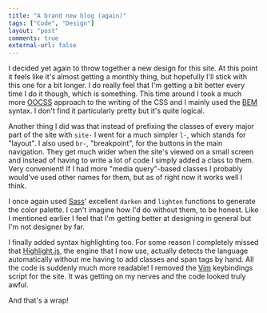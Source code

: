 ```yaml
---
title: "A brand new blog (again)"
tags: ["Code", "Design"]
layout: "post"
comments: true
external-url: false
---
```


I decided yet again to throw together a new design for this site. At this point it feels like it's almost getting a monthly thing, but hopefully I'll stick with this one for a bit longer. I do really feel that I'm getting a bit better every time I do it though, which is something. This time around I took a much more [OOCSS](http://oocss.org/) approach to the writing of the CSS and I mainly used the [BEM](http://csswizardry.com/2013/01/mindbemding-getting-your-head-round-bem-syntax/) syntax. I don't find it particularly pretty but it's quite logical. 

Another thing I did was that instead of prefixing the classes of every major part of the site with `site-` I went for a much simpler `l-`, which stands for "layout". I also used `br-`, "breakpoint", for the buttons in the main navigation. They get much wider when the site's viewed on a small screen and instead of having to write a lot of code I simply added a class to them. Very convenient! If I had more "media query"-based classes I probably would've used other names for them, but as of right now it works well I think.

I once again used [Sass](http://www.sass-lang.com/)' excellent `darken` and `lighten` functions to generate the color palette. I can't imagine how I'd do without them, to be honest. Like I mentioned earlier I feel that I'm getting better at designing in general but I'm not designer by far.

I finally added syntax highlighting too. For some reason I completely missed that [Highlight.js](http://softwaremaniacs.org/soft/highlight/en/), the engine that I now use, actually detects the language automatically without me having to add classes and span tags by hand. All the code is suddenly much more readable! I removed the [Vim](http://www.vim.org/) keybindings script for the site. It was getting on my nerves and the code looked truly awful.

And that's a wrap!
